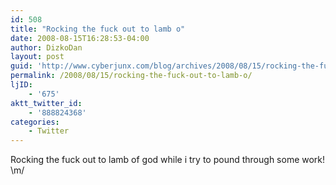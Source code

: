 ```yaml
---
id: 508
title: "Rocking the fuck out to lamb o"
date: 2008-08-15T16:28:53-04:00
author: DizkoDan
layout: post
guid: 'http://www.cyberjunx.com/blog/archives/2008/08/15/rocking-the-fuck-out-to-lamb-o/'
permalink: /2008/08/15/rocking-the-fuck-out-to-lamb-o/
ljID:
    - '675'
aktt_twitter_id:
    - '888824368'
categories:
    - Twitter
---
```


Rocking the fuck out to lamb of god while i try to pound through some work! \\m/